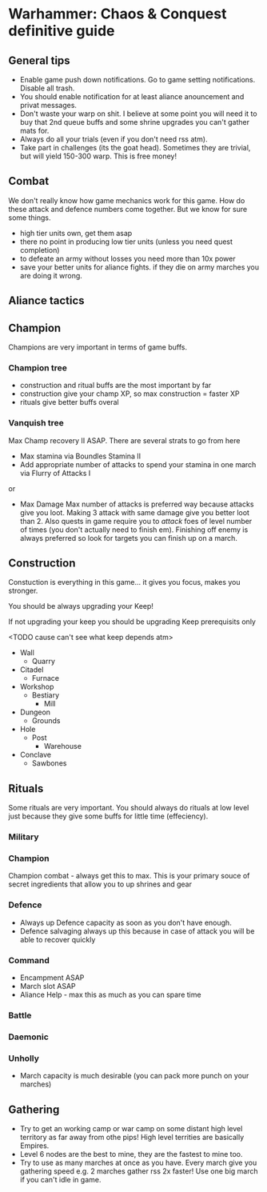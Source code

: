 # Warhammer: Chaos &amp; Conquest definitive guide


## General tips
* Enable game push down notifications. Go to game setting notifications. Disable all trash.
* You should enable notification for at least aliance anouncement and privat messages.
* Don't waste your warp on shit. I believe at some point you will need it to buy that 2nd queue buffs and some shrine upgrades you can't gather mats for.
* Always do all your trials (even if you don't need rss atm).
* Take part in challenges (its the goat head). Sometimes they are trivial, but will yield 150-300 warp. This is free money!

## Combat
We don't really know how game mechanics work for this game. How do these attack and defence numbers come together.
But we know for sure some things.
* high tier units own, get them asap
* there no point in producing low tier units (unless you need quest completion)
* to defeate an army without losses you need more than 10x power
* save your better units for aliance fights. if they die on army marches you are doing it wrong.

## Aliance tactics
<TODO>

## Champion
Champions are very important in terms of game buffs.
### Champion tree
* construction and ritual buffs are the most important by far
* construction give your champ XP, so max construction = faster XP
* rituals give better buffs overal
### Vanquish tree
Max Champ recovery II ASAP. There are several strats to go from here
* Max stamina via Boundles Stamina II
* Add appropriate number of attacks to spend your stamina in one march via Flurry of Attacks I

or

* Max Damage
Max number of attacks is preferred way because attacks give you loot. Making 3 attack with same damage give you better loot than 2.
Also quests in game require you to *attack* foes of level number of times (you don't actually need to finish em).
Finishing off enemy is always preferred so look for targets you can finish up on a march.

## Construction
Constuction is everything in this game... it gives you focus, makes you stronger.

You should be always upgrading your Keep!

If not upgrading your keep you should be upgrading Keep prerequisits only

<TODO cause can't see what keep depends atm>
* Wall
  * Quarry
* Citadel
  * Furnace
* Workshop
  * Bestiary
    * Mill
* Dungeon
  * Grounds
* Hole
  * Post
    * Warehouse
* Conclave
  * Sawbones

## Rituals
Some rituals are very important. You should always do rituals at low level just because they give some buffs for little time (effeciency).
### Military
### Champion
Champion combat - always get this to max. This is your primary souce of secret ingredients that allow you to up shrines and gear
### Defence
* Always up Defence capacity as soon as you don't have enough.
* Defence salvaging always up this because in case of attack you will be able to recover quickly
### Command
* Encampment ASAP
* March slot ASAP
* Aliance Help - max this as much as you can spare time
### Battle
### Daemonic
### Unholly
* March capacity is much desirable (you can pack more punch on your marches)

## Gathering
* Try to get an working camp or war camp on some distant high level territory as far away from othe pips!
High level territies are basically Empires.
* Level 6 nodes are the best to mine, they are the fastest to mine too.
* Try to use as many marches at once as you have. Every march give you gathering speed e.g. 2 marches gather rss 2x faster!
Use one big march if you can't idle in game.

